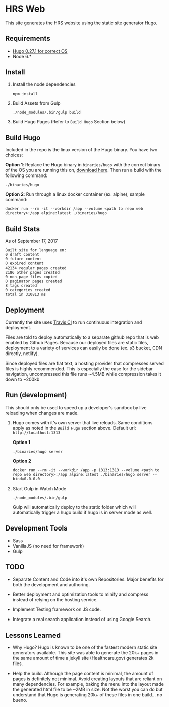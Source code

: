 # HRS Web
This site generates the HRS website using the static site generator [Hugo](https://gohugo.io/).

## Requirements
* [Hugo 0.27.1 for correct OS](https://github.com/gohugoio/hugo/releases)
* Node 6.*

## Install
1.  Install the node dependencies

    ```
    npm install
    ```

2.  Build Assets from Gulp

    ```
    ./node_modules/.bin/gulp build
    ```

3.  Build Hugo Pages (Refer to `Build Hugo` Section below)   

## Build Hugo

Included in the repo is the linux version of the Hugo binary. You have two choices:

**Option 1**: Replace the Hugo binary in `binaries/hugo` with the correct binary of the OS you are running this on, [download here](https://github.com/gohugoio/hugo/releases). Then run a build with the following command: 

```
./binaries/hugo
```

**Option 2**: Run through a linux docker container (ex. alpine), sample command:

```
docker run --rm -it --workdir /app --volume <path to repo web directory>:/app alpine:latest ./binaries/hugo
```

## Build Stats

As of September 17, 2017

```
Built site for language en:
0 draft content
0 future content
0 expired content
42134 regular pages created
2186 other pages created
0 non-page files copied
0 paginator pages created
8 tags created
0 categories created
total in 310813 ms
```

## Deployment

Currently the site uses [Travis CI](https://travis-ci.org/) to run continuous integration and deployment. 

Files are told to deploy automatically to a separate github repo that is web enabled by Github Pages. Because our deployed files are static files, deployment to a variety of services can easily be done (ex. s3 bucket, CDN directly, netlify).

Since deployed files are flat text, a hosting provider that compresses served files is highly recommended. This is especially the case for the sidebar navigation, uncompressed this file runs ~4.5MB while compression takes it down to ~200kb

## Run (development)

This should only be used to speed up a developer's sandbox by live reloading when changes are made.

1.  Hugo comes with it's own server that live reloads. Same conditions apply as noted in the `Build Hugo` section above. Default url: `http://localhost:1313`

    **Option 1**
    ```
    ./binaries/hugo server
    ```

    **Option 2**
    ```
    docker run --rm -it --workdir /app -p 1313:1313 --volume <path to repo web directory>:/app alpine:latest ./binaries/hugo server --bind=0.0.0.0
    ```

2.  Start Gulp in Watch Mode
    ```
    ./node_modules/.bin/gulp
    ```

    Gulp will automatically deploy to the static folder which will automatically trigger a hugo build if hugo is in server mode as well.

## Development Tools

* Sass
* VanillaJS (no need for framework)
* Gulp

## TODO

* Separate Content and Code into it's own Repositories. Major benefits for both the development and authoring.

* Better deployment and optimization tools to minify and compress instead of relying on the hosting service.

* Implement Testing framework on JS code.

* Integrate a real search application instead of using Google Search.


## Lessons Learned

* Why Hugo? Hugo is known to be one of the fastest modern static site generators available. This site was able to generate the 20k+ pages in the same amount of time a jekyll site (Healthcare.gov) generates 2k files.

* Help the build. Although the page content is minimal, the amount of pages is definitely not minimal. Avoid creating layouts that are reliant on many dependencies. For example, baking the menu into the layout made the generated html file to be ~2MB in size. Not the worst you can do but understand that Hugo is generating 20k+ of these files in one build... no bueno.